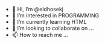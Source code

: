 - 👋 Hi, I’m @eldhosekj
- 👀 I’m interested in PROGRAMMING
- 🌱 I’m currently learning HTML
- 💞️ I’m looking to collaborate on ...
- 📫 How to reach me ...

<!---
eldhosekj/eldhosekj is a ✨ special ✨ repository because its `README.md` (this file) appears on your GitHub profile.
You can click the Preview link to take a look at your changes.
--->
